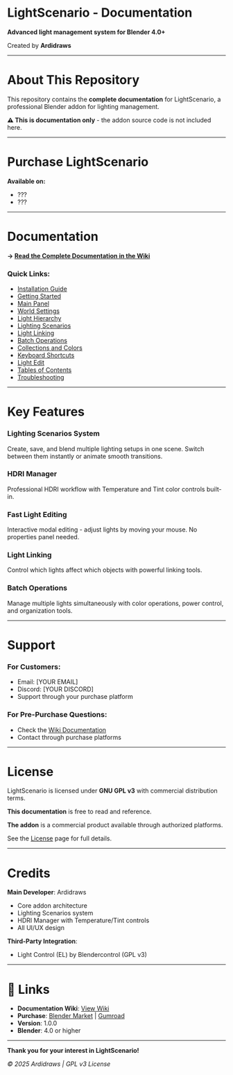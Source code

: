 # LightScenario - Documentation

**Advanced light management system for Blender 4.0+**

Created by **Ardidraws**

---

# About This Repository

This repository contains the **complete documentation** for LightScenario, a professional Blender addon for lighting management.

**⚠️ This is documentation only** - the addon source code is not included here.

---

# Purchase LightScenario

**Available on:**
- ???
- ???

---

# Documentation

**→ [Read the Complete Documentation in the Wiki](../../wiki)**

### Quick Links:
- [Installation Guide](../../wiki/01-Installation)
- [Getting Started](../../wiki/02-Getting-Started)
- [Main Panel](../../wiki/03-Main-Panel)
- [World Settings](../../wiki/04-World-Settings)
- [Light Hierarchy](../../wiki/05-Lights-Hierarchy)
- [Lighting Scenarios](../../wiki/06-Lighting-Scenarios)
- [Light Linking](../../wiki/07-Light-Linking)
- [Batch Operations](../../wiki/08-Batch-Operations)
- [Collections and Colors](../../wiki/09-Collections-and-Colors)
- [Keyboard Shortcuts](../../wiki/10-Keyboard-Shortcuts)
- [Light Edit](../../wiki/11-Light-Edit)
- [Tables of Contents](../../wiki/Table-of-Contents)
- [Troubleshooting](../../wiki/Troubleshooting)

---

# Key Features

### Lighting Scenarios System
Create, save, and blend multiple lighting setups in one scene. Switch between them instantly or animate smooth transitions.

### HDRI Manager
Professional HDRI workflow with Temperature and Tint color controls built-in.

### Fast Light Editing
Interactive modal editing - adjust lights by moving your mouse. No properties panel needed.

### Light Linking
Control which lights affect which objects with powerful linking tools.

### Batch Operations
Manage multiple lights simultaneously with color operations, power control, and organization tools.

---

# Support

### For Customers:
- Email: [YOUR EMAIL]
- Discord: [YOUR DISCORD]
- Support through your purchase platform

### For Pre-Purchase Questions:
- Check the [Wiki Documentation](../../wiki)
- Contact through purchase platforms

---

# License

LightScenario is licensed under **GNU GPL v3** with commercial distribution terms.

**This documentation** is free to read and reference.

**The addon** is a commercial product available through authorized platforms.

See the [License](../../wiki/License) page for full details.

---

# Credits

**Main Developer**: Ardidraws
- Core addon architecture
- Lighting Scenarios system
- HDRI Manager with Temperature/Tint controls
- All UI/UX design

**Third-Party Integration**:
- Light Control (EL) by Blendercontrol (GPL v3)

---

# 🔗 Links

- **Documentation Wiki**: [View Wiki](../../wiki)
- **Purchase**: [Blender Market](YOUR_LINK) | [Gumroad](YOUR_LINK)
- **Version**: 1.0.0
- **Blender**: 4.0 or higher

---

**Thank you for your interest in LightScenario!**

*© 2025 Ardidraws | GPL v3 License*
